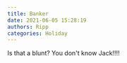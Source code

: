 ```yaml
---
title: Banker
date: 2021-06-05 15:28:19
authors: Ripp
categories: Holiday
---
```


 Is that a blunt? You don't know Jack!!!!